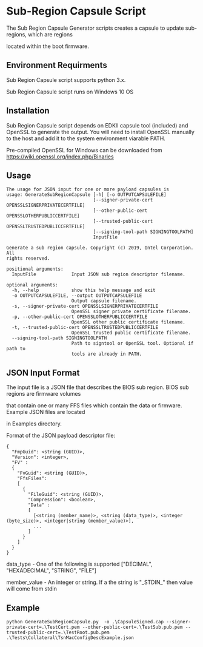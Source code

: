 # Sub-Region Capsule Script

The Sub Region Capsule Generator scripts creates a capsule to update sub-regions, which are regions

located within the boot firmware.

## Environment Requirments

Sub Region Capsule script supports python 3.x.

Sub Region Capsule script runs on Windows 10 OS


## Installation

Sub Region Capsule script depends on EDKII capsule tool (included) and OpenSSL to generate the output. You will
need to install OpenSSL manually to the host and add it to the system environment viarable PATH.

Pre-compiled OpenSSL for Windows can be downloaded from https://wiki.openssl.org/index.php/Binaries


## Usage

```
The usage for JSON input for one or more payload capsules is
usage: GenerateSubRegionCapsule [-h] [-o OUTPUTCAPSULEFILE]
                                [--signer-private-cert OPENSSLSIGNERPRIVATECERTFILE]
                                [--other-public-cert OPENSSLOTHERPUBLICCERTFILE]
                                [--trusted-public-cert OPENSSLTRUSTEDPUBLICCERTFILE]
                                [--signing-tool-path SIGNINGTOOLPATH]
                                InputFile

Generate a sub region capsule. Copyright (c) 2019, Intel Corporation. All
rights reserved.

positional arguments:
  InputFile             Input JSON sub region descriptor filename.

optional arguments:
  -h, --help            show this help message and exit
  -o OUTPUTCAPSULEFILE, --output OUTPUTCAPSULEFILE
                        Output capsule filename.
  -s, --signer-private-cert OPENSSLSIGNERPRIVATECERTFILE
                        OpenSSL signer private certificate filename.
  -p, --other-public-cert OPENSSLOTHERPUBLICCERTFILE
                        OpenSSL other public certificate filename.
  -t, --trusted-public-cert OPENSSLTRUSTEDPUBLICCERTFILE
                        OpenSSL trusted public certificate filename.
  --signing-tool-path SIGNINGTOOLPATH
                        Path to signtool or OpenSSL tool. Optional if path to
                        tools are already in PATH.

```

## JSON Input Format

The input file is a JSON file that describes the BIOS sub region. BIOS sub regions are firmware volumes

that contain one or many FFS files which contain the data or firmware. Example JSON files are located

in Examples directory.

Format of the JSON payload descriptor file:
```
{
  "FmpGuid": <string (GUID)>,
  "Version": <integer>,
  "FV" :
  {
    "FvGuid": <string (GUID)>,
    "FfsFiles":
    [
      {
        "FileGuid": <string (GUID)>,
        "Compression": <boolean>,
        "Data" :
        [
          [<string (member_name)>, <string (data_type)>, <integer (byte_size)>, <integer|string (member_value)>],
          ...
        ]
      }
    ]
  }
}
```

data_type - One of the following is supported ["DECIMAL", "HEXADECIMAL", "STRING", "FILE"]

member_value - An integer or string. If a the string is "\_STDIN\_" then value will come from stdin

## Example
```
python GenerateSubRegionCapsule.py  -o .\CapsuleSigned.cap --signer-private-cert=.\TestCert.pem --other-public-cert=.\TestSub.pub.pem --trusted-public-cert=.\TestRoot.pub.pem .\Tests\Collateral\TsnMacConfigDescExample.json
```